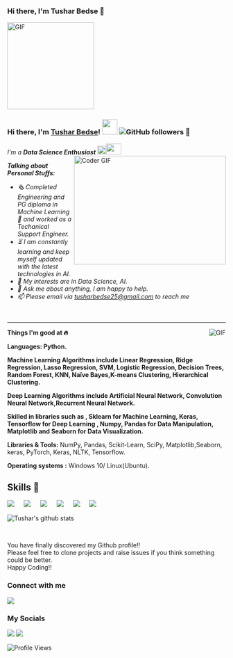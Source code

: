 ### Hi there, I'm Tushar Bedse 👋

<img alt="GIF" height= 200 src="https://encrypted-tbn0.gstatic.com/images?q=tbn:ANd9GcSAMZArsRi7KSLGl0JD9lu7R_sPCPQFwUq2Kw&usqp=CAU" />


### Hi there, I'm [Tushar Bedse]()! <img src="https://raw.githubusercontent.com/TheDudeThatCode/TheDudeThatCode/master/Assets/Hi.gif" width=35 height=35> ![GitHub followers](https://img.shields.io/github/followers/darknightush?style=social) 👋

<p>
  <em>
    I'm a <b>Data Science Enthusiast</b> <img src="https://raw.githubusercontent.com/TheDudeThatCode/TheDudeThatCode/master/Assets/Medal.gif" width=20 height=20><img src="https://raw.githubusercontent.com/TheDudeThatCode/TheDudeThatCode/master/Assets/Developer.gif" width=35 height=25> 
  </em>
<img align="right" alt="Coder GIF" height=250 width=350 src="https://magiccopy.xyz/assets/images/hadder.gif" />
 </p>


<em>

**Talking about Personal Stuffs:**

- 🗞️ Completed Engineering and PG diploma in Machine Learning 🤖 and worked as a Techanical Support Engineer.
- ⏳ I am constantly learning and keep myself updated with the latest technologies in AI.
- 🤔 My interests are in Data Science, AI.
- 💬 Ask me about anything, I am happy to help.
- 📫 Please email via tusharbedse25@gmail.com to reach me

<br/>
</em>

<hr>
<div>
<p>
<img align="right" alt="GIF" src="https://media.giphy.com/media/L8K62iTDkzGX6/giphy.gif" />

**Things I'm good at :fire:**

**Languages: Python.**

**Machine Learning Algorithms include Linear Regression,
Ridge Regression, Lasso Regression, SVM, Logistic
Regression, Decision Trees, Random Forest, KNN,
Naïve Bayes,K-means Clustering, Hierarchical
Clustering.**

**Deep Learning Algorithms include Artificial Neural
Network, Convolution Neural Network,Recurrent
Neural Network.**

**Skilled in libraries such as , Sklearn for Machine Learning,
Keras, Tensorflow for Deep Learning , Numpy, Pandas
for Data Manipulation, Matplotlib and Seaborn for Data
Visualization.**

**Libraries & Tools:** NumPy, Pandas, Scikit-Learn, SciPy, Matplotlib,Seaborn, keras, PyTorch, Keras, NLTK, Tensorflow.

**Operating systems :** Windows 10/ Linux(Ubuntu).

## Skills 🚀 

[![](https://img.shields.io/badge/ScikitLearn-389cc7?style=for-the-badge&logo=scikit-learn&logoColor=white)](#) &emsp;
[![](https://img.shields.io/badge/Pandas-3e5e78?style=for-the-badge&logo=pandas&logoColor=white)](#) &emsp;
[![](https://img.shields.io/badge/numpy-695170?style=for-the-badge&logo=numpy&logoColor=white)](#) &emsp;
[![](https://img.shields.io/badge/Python-3776AB?style=for-the-badge&logo=python&logoColor=white)](#) &emsp;
[![](https://img.shields.io/badge/Heroku-430098?style=for-the-badge&logo=heroku&logoColor=white)](#) &emsp;
[![](https://img.shields.io/badge/Linux-00000F?style=for-the-badge&logo=linux&logoColor=white)](#) &emsp;

![Tushar's github stats](https://github-readme-stats.vercel.app/api?username=darknightush&show_icons=true&hide_border=true)

<br/>

You have finally discovered my Github profile!!
<br/>
Please feel free to clone projects and raise issues if you think something could be better.
<br/>
Happy Coding!!

### Connect with me
[<img target="_blank" src="https://img.icons8.com/bubbles/100/000000/secured-letter.png">](mailto:tusharbedse25@gmail.com)


### My Socials

[<img target="_blank" src="https://img.icons8.com/bubbles/100/000000/linkedin.png">](https://www.linkedin.com/in/tushar-b-114116131/)  [<img target="_blank" src="https://img.icons8.com/bubbles/100/000000/github.png">](https://github.com/darknightush) 

![Profile Views](https://komarev.com/ghpvc/?username=darknightush&style=flat-square)

```python

```
